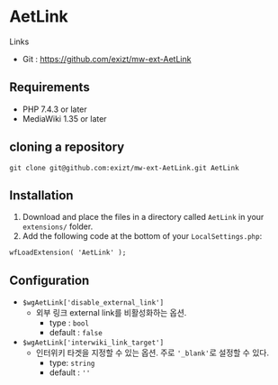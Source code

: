 # AetLink

Links
* Git : https://github.com/exizt/mw-ext-AetLink


## Requirements
- PHP 7.4.3 or later
- MediaWiki 1.35 or later


## cloning a repository
```shell
git clone git@github.com:exizt/mw-ext-AetLink.git AetLink
```


## Installation
1. Download and place the files in a directory called `AetLink` in your `extensions/` folder.
2. Add the following code at the bottom of your `LocalSettings.php`:
```
wfLoadExtension( 'AetLink' );
```


## Configuration

- `$wgAetLink['disable_external_link']`
    - 외부 링크 external link를 비활성화하는 옵션.
        - type : `bool`
        - default : `false`
- `$wgAetLink['interwiki_link_target']`
    - 인터위키 타겟을 지정할 수 있는 옵션. 주로 `'_blank'`로 설정할 수 있다.
        - type: `string`
        - default : `''`